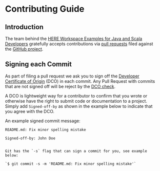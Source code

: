 # Contributing Guide

## Introduction

The team behind the [HERE Workspace Examples for Java and Scala Developers](https://github.com/heremaps/here-workspace-examples-java-scala) gratefully accepts contributions via
[pull requests](https://help.github.com/articles/about-pull-requests/) filed against the
[GitHub project](https://github.com/heremaps/here-workspace-examples-java-scala/pulls).

## Signing each Commit

As part of filing a pull request we ask you to sign off the
[Developer Certificate of Origin](https://developercertificate.org/) (DCO) in each commit.
Any Pull Request with commits that are not signed off will be reject by the
[DCO check](https://probot.github.io/apps/dco/).

A DCO is lightweight way for a contributor to confirm that you wrote or otherwise have the right
to submit code or documentation to a project. Simply add `Signed-off-by` as shown in the example below
to indicate that you agree with the DCO.

An example signed commit message:

```
README.md: Fix minor spelling mistake

Signed-off-by: John Doe


Git has the `-s` flag that can sign a commit for you, see example below:

`$ git commit -s -m 'README.md: Fix minor spelling mistake'`
```
